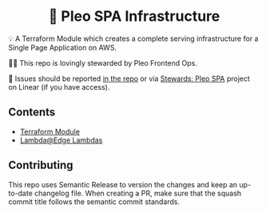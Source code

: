 <h1 align="center">
  🔋 Pleo SPA Infrastructure
</h1>

💡 A Terraform Module which creates a complete serving infrastructure for a
Single Page Application on AWS.

👨‍🔧 This repo is lovingly stewarded by Pleo Frontend Ops.

🐛 Issues should be reported
[in the repo](https://github.com/pleo-oss/pleo-spa-infra/issues) or via
[Stewards: Pleo SPA](https://linear.app/pleo/project/stewards-frontend-infrastructure-53a0a536f855)
project on Linear (if you have access).

## Contents

- [Terraform Module](/terraform-module)
- [Lambda@Edge Lambdas](/edge-lambdas)

## Contributing

This repo uses Semantic Release to version the changes and keep an up-to-date
changelog file. When creating a PR, make sure that the squash commit title
follows the semantic commit standards.
